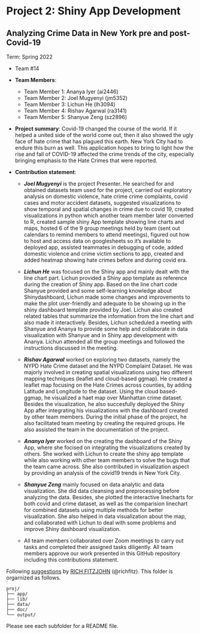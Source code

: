 # Project 2: Shiny App Development

## Analyzing Crime Data in New York pre and post-Covid-19 

Term: Spring 2022

+ Team #14
+ **Team Members**:
	+ Team Member 1: Ananya Iyer (ai2446)
	+ Team Member 2: Joel Mugyenyi (jm5352)
	+ Team Member 3: Lichun He (lh3094)
	+ Team Member 4: Rishav Agarwal (ra3141)
	+ Team Member 5: Shanyue Zeng (sz2896)

+ **Project summary**: Covid-19 changed the course of the world. If it helped a united side of the world come out, then it also showed the ugly face of hate crime that has plagued this earth. New York City had to endure this burn as well. This application hopes to bring to light how the rise and fall of COVID-19 affected the crime trends of the city, especially bringing emphasis to the Hate Crimes that were reported.

+ **Contribution statement**: 

	+ ***Joel Mugyenyi*** is the project Presenter. He searched for and obtained datasets team used for the project, carried out exploratory analysis on domestic violence, 	hate crime crime complaints, covid cases and motor accident datasets, suggested visualizations to show temporal and spatial changes in crime due to covid 19, created 		visualizations in python which another team member later converted to R, created sample shiny App template showing line charts and maps, hosted 6 of the 9 group 		meetings held by team (sent out calendars to remind members to attend meetings), figured out how to host and access data on googlesheets so it’s available to deployed 		app, assisted teammates in debugging of code, added domestic violence and crime victim sections to app, created and added heatmap showing hate crimes before and during 	covid era.
	+ ***Lichun He*** was focused on the Shiny app and mainly dealt with the line chart part. Lichun provided a Shiny app template as reference during the creation of Shiny 	 app. Based on the line chart code Shanyue provided and some self-learning knowledge about Shinydashboard, Lichun made some changes and improvements to make the plot 		user-friendly and adequate to be showing up in the shiny dashboard template provided by Joel. Lichun also created related tables that summarize the information from the 	 line chart and also made it interactively. Besides, Lichun scheduled a meeting with Shanyue and Ananya to provide some help and collaborate in data visualization with  	 Shanyue and in Shiny app development with Ananya. Lichun attended all the group meetings and followed the instructions discussed in the meeting.        
	+ ***Rishav Agarwal***  worked on exploring two datasets, namely the NYPD Hate Crime dataset and the NYPD Complaint Dataset. He was majorly involved in creating		spatial visualizations using two different mapping techniques (leaflet and cloud-based ggmap). He created a leaflet map focusing on the Hate Crimes across counties, by 	adding Latitude and Longitude to the dataset. Using the cloud based-ggmap, he visualized a haet map over Manhattan crime dataset. Besides the visualization, he also 		succesfully deployed the Shiny App after integrating his visualizations with the dashboard created by other team members. During the initial phase of the project, he 		also facilitated team meeting by creating the required groups. He also assisted the team in the documentation of the project. 
	+ ***Ananya Iyer*** worked on the creating the dashboard of the Shiny App, where she focised on integrating the visualizations created by others. She worked with Lichun 	 to create the shiny app template while also working with other team members to solve the bugs that the team came across. She also contributed in visualization aspect by 	  providing an analysis of the covid19 trends in New York City. 
	+ ***Shanyue Zeng*** mainly focused on data analytic and data visualization. She did data cleansing and preprocessing before analyzing the data. Besides, she plotted 	         the interactive linecharts for both covid and crime dataset, as well as the comparision linechart for combined datasets using multiple methods for better visualization. 	  She also helped in data visualization about the map, and collaborated with Lichun to deal with some problems and improve Shiny dashboard visualization.    
	
	+ All team members collaborated over Zoom meetings to carry out tasks and completed their assigned tasks diligently. All team members approve our work presented in this 	 GitHub repository including this contributions statement. 

Following [suggestions](http://nicercode.github.io/blog/2013-04-05-projects/) by [RICH FITZJOHN](http://nicercode.github.io/about/#Team) (@richfitz). This folder is orgarnized as follows.

```
proj/
├── app/
├── lib/
├── data/
├── doc/
└── output/
```

Please see each subfolder for a README file.

